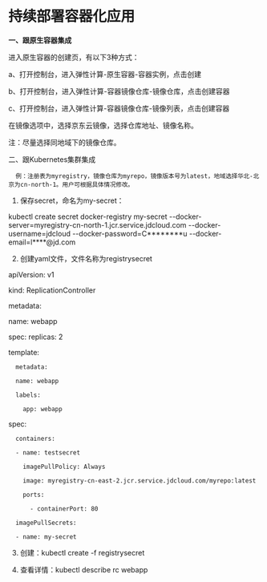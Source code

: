 # 持续部署容器化应用


**一、跟原生容器集成**

 进入原生容器的创建页，有以下3种方式：

a、打开控制台，进入弹性计算-原生容器-容器实例，点击创建

b、打开控制台，进入弹性计算-容器镜像仓库-镜像仓库，点击创建容器

c、打开控制台，进入弹性计算-容器镜像仓库-镜像列表，点击创建容器

在镜像选项中，选择京东云镜像，选择仓库地址、镜像名称。

注：尽量选择同地域下的镜像仓库。

二、跟Kubernetes集群集成

      例：注册表为myregistry，镜像仓库为myrepo，镜像版本号为latest，地域选择华北-北京为cn-north-1。用户可根据具体情况修改。

1.   保存secret，命名为my-secret：

kubectl create secret docker-registry my-secret --docker-server=myregistry-cn-north-1.jcr.service.jdcloud.com --docker-username=jdcloud --docker-password=C********u --docker-email=l****@jd.com

2.   创建yaml文件，文件名称为registrysecret

apiVersion: v1

kind: ReplicationController

metadata:

  name: webapp

spec:
  replicas: 2

  template:
  	 
      metadata:
    
      name: webapp

      labels:

        app: webapp
        
   spec:

      containers:

      - name: testsecret

        imagePullPolicy: Always

        image: myregistry-cn-east-2.jcr.service.jdcloud.com/myrepo:latest

        ports:

          - containerPort: 80

      imagePullSecrets:

      - name: my-secret

3.   创建：kubectl create -f registrysecret

4.   查看详情：kubectl describe rc webapp